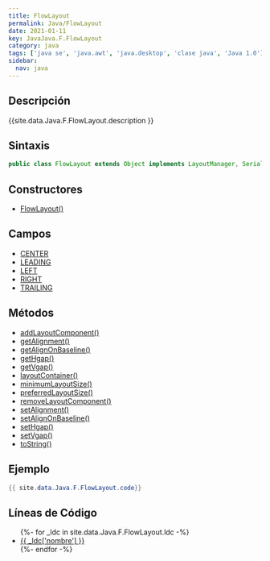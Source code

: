 ```yaml
---
title: FlowLayout
permalink: Java/FlowLayout
date: 2021-01-11
key: JavaJava.F.FlowLayout
category: java
tags: ['java se', 'java.awt', 'java.desktop', 'clase java', 'Java 1.0']
sidebar: 
  nav: java
---
```


## Descripción
{{site.data.Java.F.FlowLayout.description }}

## Sintaxis
~~~java
public class FlowLayout extends Object implements LayoutManager, Serializable
~~~

## Constructores
* [FlowLayout()](/Java/FlowLayout/FlowLayout/)

## Campos
* [CENTER](/Java/FlowLayout/CENTER)
* [LEADING](/Java/FlowLayout/LEADING)
* [LEFT](/Java/FlowLayout/LEFT)
* [RIGHT](/Java/FlowLayout/RIGHT)
* [TRAILING](/Java/FlowLayout/TRAILING)

## Métodos
* [addLayoutComponent()](/Java/FlowLayout/addLayoutComponent)
* [getAlignment()](/Java/FlowLayout/getAlignment)
* [getAlignOnBaseline()](/Java/FlowLayout/getAlignOnBaseline)
* [getHgap()](/Java/FlowLayout/getHgap)
* [getVgap()](/Java/FlowLayout/getVgap)
* [layoutContainer()](/Java/FlowLayout/layoutContainer)
* [minimumLayoutSize()](/Java/FlowLayout/minimumLayoutSize)
* [preferredLayoutSize()](/Java/FlowLayout/preferredLayoutSize)
* [removeLayoutComponent()](/Java/FlowLayout/removeLayoutComponent)
* [setAlignment()](/Java/FlowLayout/setAlignment)
* [setAlignOnBaseline()](/Java/FlowLayout/setAlignOnBaseline)
* [setHgap()](/Java/FlowLayout/setHgap)
* [setVgap()](/Java/FlowLayout/setVgap)
* [toString()](/Java/FlowLayout/toString)

## Ejemplo
~~~java
{{ site.data.Java.F.FlowLayout.code}}
~~~

## Líneas de Código
<ul>
{%- for _ldc in site.data.Java.F.FlowLayout.ldc -%}
   <li>
       <a href="{{_ldc['url'] }}">{{ _ldc['nombre'] }}</a>
   </li>
{%- endfor -%}
</ul>

